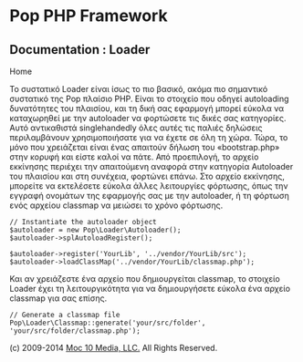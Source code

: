 Pop PHP Framework
=================

Documentation : Loader
----------------------

Home

Το συστατικό Loader είναι ίσως το πιο βασικό, ακόμα πιο σημαντικό
συστατικό της Pop πλαίσιο PHP. Είναι το στοιχείο που οδηγεί autoloading
δυνατότητες του πλαισίου, και τη δική σας εφαρμογή μπορεί εύκολα να
καταχωρηθεί με την autoloader να φορτώσετε τις δικές σας κατηγορίες.
Αυτό αντικαθιστά singlehandedly όλες αυτές τις παλιές δηλώσεις
περιλαμβάνουν χρησιμοποιήσατε για να έχετε σε όλη τη χώρα. Τώρα, το μόνο
που χρειάζεται είναι ένας απαιτούν δήλωση του «bootstrap.php» στην
κορυφή και είστε καλοί να πάτε. Από προεπιλογή, το αρχείο εκκίνησης
περιέχει την απαιτούμενη αναφορά στην κατηγορία Autoloader του πλαισίου
και στη συνέχεια, φορτώνει επάνω. Στο αρχείο εκκίνησης, μπορείτε να
εκτελέσετε εύκολα άλλες λειτουργίες φόρτωσης, όπως την εγγραφή ονομάτων
της εφαρμογής σας με την autoloader, ή τη φόρτωση ενός αρχείου classmap
να μειώσει το χρόνο φόρτωσης.

    // Instantiate the autoloader object
    $autoloader = new Pop\Loader\Autoloader();
    $autoloader->splAutoloadRegister();

    $autoloader->register('YourLib', '../vendor/YourLib/src');
    $autoloader->loadClassMap('../vendor/YourLib/classmap.php');

Και αν χρειάζεστε ένα αρχείο που δημιουργείται classmap, το στοιχείο
Loader έχει τη λειτουργικότητα για να δημιουργήσετε εύκολα ένα αρχείο
classmap για σας επίσης.

    // Generate a classmap file
    Pop\Loader\Classmap::generate('your/src/folder', 'your/src/folder/classmap.php');

\(c) 2009-2014 [Moc 10 Media, LLC.](http://www.moc10media.com) All
Rights Reserved.
